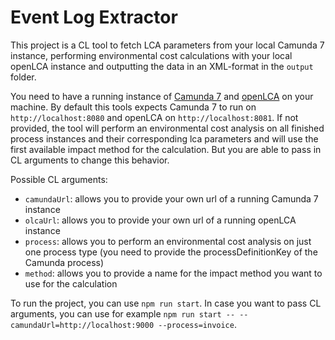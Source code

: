 # Event Log Extractor

This project is a CL tool to fetch LCA parameters from your local Camunda 7 instance, performing environmental cost calculations with your local openLCA instance and outputting the data in an XML-format in the `output` folder.

You need to have a running instance of [Camunda 7](https://github.com/camunda/camunda-bpm-platform) and [openLCA](https://www.openlca.org/) on your machine. By default this tools expects Camunda 7 to run on `http://localhost:8080` and openLCA on `http://localhost:8081`. If not provided, the tool will perform an environmental cost analysis on all finished process instances and their corresponding lca parameters and will use the first available impact method for the calculation. But you are able to pass in CL arguments to change this behavior.

Possible CL arguments:

-   `camundaUrl`: allows you to provide your own url of a running Camunda 7 instance
-   `olcaUrl`: allows you to provide your own url of a running openLCA instance
-   `process`: allows you to perform an environmental cost analysis on just one process type (you need to provide the processDefinitionKey of the Camunda process)
-   `method`: allows you to provide a name for the impact method you want to use for the calculation

To run the project, you can use `npm run start`. In case you want to pass CL arguments, you can use for example `npm run start -- --camundaUrl=http://localhost:9000 --process=invoice`.
